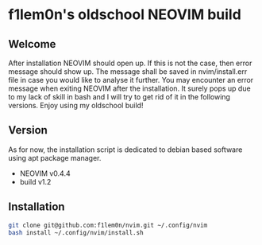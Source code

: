 # f1lem0n's oldschool NEOVIM build

## Welcome

After installation NEOVIM should open up.
If this is not the case, then error message should show up.
The message shall be saved in nvim/install.err file in case
you would like to analyse it further.
You may encounter an error message when exiting NEOVIM after
the installation. It surely pops up due to my lack of skill
in bash and I will try to get rid of it in the following versions.
Enjoy using my oldschool build!

## Version

As for now, the installation script is dedicated to debian 
based software using apt package manager.

- NEOVIM v0.4.4
- build v1.2

## Installation

```bash
git clone git@github.com:f1lem0n/nvim.git ~/.config/nvim
bash install ~/.config/nvim/install.sh
```

